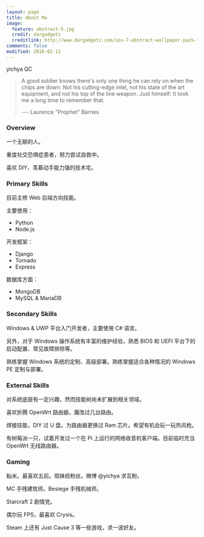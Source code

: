 ```yaml
---
layout: page
title: About Me
image:
  feature: abstract-5.jpg
  credit: dargadgetz
  creditlink: http://www.dargadgetz.com/ios-7-abstract-wallpaper-pack-for-iphone-5-and-ipod-touch-retina/
comments: false
modified: 2016-02-11
---
```


yichya QC

> A good soldier knows there's only one thing he can rely on when the chips are down: Not his cutting-edge intel, not his state of the art equipment, and not his top of the line weapon. Just himself: It took me a long time to remember that. 
>
> --- Laurence "Prophet" Barnes

### Overview

一个无聊的人。

重度社交恐惧症患者，努力尝试自救中。

喜欢 DIY，羡慕动手能力强的技术宅。

### Primary Skills

目前主修 Web 后端方向技能。

主要使用：

* Python
* Node.js

开发框架：
* Django
* Tornado
* Express

数据库方面：

* MongoDB
* MySQL & MariaDB

### Secondary Skills

Windows & UWP 平台入门开发者，主要使用 C# 语言。

另外，对于 Windows 操作系统有丰富的维护经验，熟悉 BIOS 和 UEFI 平台下的启动配置、常见故障排除等。

熟练掌握 Windows 系统的定制、高级部署。熟练掌握适合各种情况的 Windows PE 定制与部署。

### External Skills

对系统底层有一定兴趣，然而技能树尚未扩展到相关领域。

喜欢折腾 OpenWrt 路由器，魔改过几台路由。

焊接技能，DIY 过 U 盘。为路由器更换过 Ram 芯片。希望有机会玩一玩热风枪。

有树莓派一只，试着开发过一个在 Pi 上运行的网络收音机客户端。目前临时充当 OpenWrt 无线路由器。

### Gaming

籼米。最喜欢五前。瑕妹纸粉丝。微博 @yichya 求互粉。

MC 手残建筑师。Besiege 手残机械师。

Starcraft 2 剧情党。

偶尔玩 FPS，最喜欢 Crysis。

Steam 上还有 Just Cause 3 等一些游戏，求一波好友。